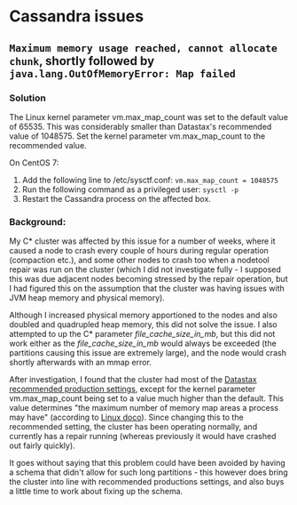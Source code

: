 # Cassandra issues

## ```Maximum memory usage reached, cannot allocate chunk```, shortly followed by ```java.lang.OutOfMemoryError: Map failed```

### Solution

The Linux kernel parameter vm.max_map_count was set to the default value of 65535. This was considerably smaller than Datastax's recommended value of 1048575. Set the kernel parameter vm.max_map_count to the recommended value.

On CentOS 7:
1. Add the following line to /etc/sysctf.conf: ```vm.max_map_count = 1048575```
2. Run the following command as a privileged user: ```sysctl -p```
3. Restart the Cassandra process on the affected box.

### Background:

My C* cluster was affected by this issue for a number of weeks, where it caused a node to crash every couple of hours during regular operation (compaction etc.), and some other nodes to crash too when a nodetool repair was run on the cluster (which I did not investigate fully - I supposed this was due adjacent nodes becoming stressed by the repair operation, but I had figured this on the assumption that the cluster was having issues with JVM heap memory and physical memory).

Although I increased physical memory apportioned to the nodes and also doubled and quadrupled heap memory, this did not solve the issue. I also attempted to up the C\* parameter *file_cache_size_in_mb*, but this did not work either as the *file_cache_size_in_mb* would always be exceeded (the partitions causing this issue are extremely large), and the node would crash shortly afterwards with an mmap error.

After investigation, I found that the cluster had most of the [Datastax recommended production settings](https://docs.datastax.com/en/dse/6.0/dse-admin/datastax_enterprise/config/configRecommendedSettings.html), except for the kernel parameter vm.max_map_count being set to a value much higher than the default. This value determines "the maximum number of memory map areas a process may have" (according to [Linux doco](http://kernel.org/doc/Documentation/sysctl/vm.txt)). Since changing this to the recommended setting, the cluster has been operating normally, and currently has a repair running (whereas previously it would have crashed out fairly quickly).

It goes without saying that this problem could have been avoided by having a schema that didn't allow for such long partitions - this however does bring the cluster into line with recommended productions settings, and also buys a little time to work about fixing up the schema.
